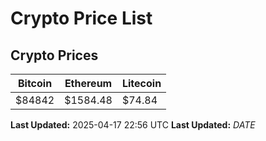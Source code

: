 # Crypto Price List

## Crypto Prices
| Bitcoin | Ethereum | Litecoin |
| ------- | -------- | -------- |
| $84842 | $1584.48 | $74.84 |
**Last Updated:** 2025-04-17 22:56 UTC
**Last Updated:** $DATE$
